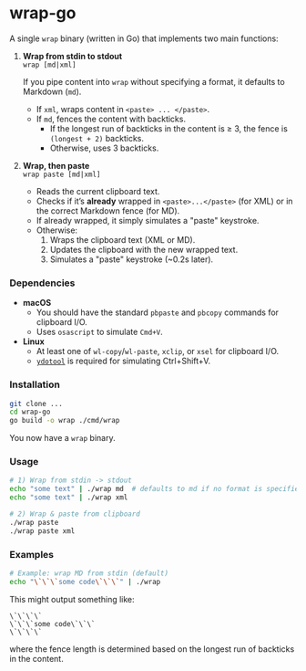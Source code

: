 # wrap-go

A single `wrap` binary (written in Go) that implements two main functions:

1. **Wrap from stdin to stdout**  
   `wrap [md|xml]`

   If you pipe content into `wrap` without specifying a format, it defaults to Markdown (`md`).  
   - If `xml`, wraps content in `<paste> ... </paste>`.
   - If `md`, fences the content with backticks.  
     - If the longest run of backticks in the content is ≥ 3, 
       the fence is `(longest + 2)` backticks.
     - Otherwise, uses 3 backticks.

2. **Wrap, then paste**  
   `wrap paste [md|xml]`

   - Reads the current clipboard text.
   - Checks if it’s **already** wrapped in `<paste>...</paste>` (for XML) or 
     in the correct Markdown fence (for MD).
   - If already wrapped, it simply simulates a "paste" keystroke.
   - Otherwise:
     1. Wraps the clipboard text (XML or MD).
     2. Updates the clipboard with the new wrapped text.
     3. Simulates a "paste" keystroke (~0.2s later).

### Dependencies

- **macOS**  
  - You should have the standard `pbpaste` and `pbcopy` commands for clipboard I/O.  
  - Uses `osascript` to simulate `Cmd+V`.
- **Linux**  
  - At least one of `wl-copy`/`wl-paste`, `xclip`, or `xsel` for clipboard I/O.
  - [`ydotool`](https://github.com/ReimuNotMoe/ydotool) is required for simulating Ctrl+Shift+V.

### Installation

```bash
git clone ...
cd wrap-go
go build -o wrap ./cmd/wrap
```

You now have a `wrap` binary.

### Usage

```bash
# 1) Wrap from stdin -> stdout
echo "some text" | ./wrap md  # defaults to md if no format is specified
echo "some text" | ./wrap xml

# 2) Wrap & paste from clipboard
./wrap paste
./wrap paste xml
```

### Examples

```bash
# Example: wrap MD from stdin (default)
echo "\`\`\`some code\`\`\`" | ./wrap
```

This might output something like:

`````````````````````
\`\`\`\`
\`\`\`some code\`\`\`
\`\`\`\`
`````````````````````

where the fence length is determined based on the longest run of backticks in the content.
